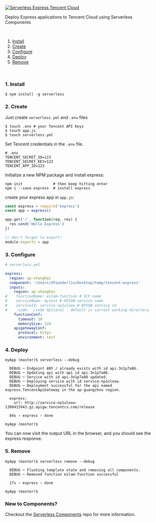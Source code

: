 [![Serverless Express Tencent Cloud](https://s3.amazonaws.com/assets.github.serverless/github_readme_serverless_express_tencent.png)](http://serverless.com)

Deploy Express applications to Tencent Cloud using Serverless Components

&nbsp;

1. [Install](#1-install)
2. [Create](#2-create)
3. [Configure](#3-configure)
4. [Deploy](#4-deploy)
5. [Remove](#5-remove)

&nbsp;

### 1. Install

```console
$ npm install -g serverless
```

### 2. Create

Just create `serverless.yml` and `.env` files

```console
$ touch .env # your Tencent API Keys
$ touch app.js
$ touch serverless.yml
```

Set Tencent credentials in the `.env` file.

```
# .env
TENCENT_SECRET_ID=123
TENCENT_SECRET_KEY=123
TENCENT_APP_ID=123
```

Initialize a new NPM package and install express:

```
npm init              # then keep hitting enter
npm i --save express  # install express
```

create your express app in `app.js`:

```js
const express = require('express')
const app = express()

app.get('/', function(req, res) {
  res.send('Hello Express')
})

// don't forget to export!
module.exports = app
```

### 3. Configure

```yml
# serverless.yml

express:
  region: ap-shanghai
  component: '/Users/dfounderliu/Desktop/temp/tencent-express'
  inputs:
    region: ap-shanghai
#    functionName: eslam-function # SCF name
#    serviceName: mytest # APIGW service name
#    serviceId: service-np1uloxw # APIGW service id
#     code: ./code Optional - default is current working directory
    functionConf:
      timeout: 10
      memorySize: 128
    apigatewayConf:
      protocol: https
      environment: test

```

### 4. Deploy

```
myApp (master)$ serverless --debug

  DEBUG ─ Endpoint ANY / already exists with id api-3n1p7a86.
  DEBUG ─ Updating api with api id api-3n1p7a86.
  DEBUG ─ Service with id api-3n1p7a86 updated.
  DEBUG ─ Deploying service with id service-np1uloxw.
  DEBUG ─ Deployment successful for the api named express.TencentApiGateway in the ap-guangzhou region.

  express:
    url: http://service-np1uloxw-1300415943.gz.apigw.tencentcs.com/release

  84s › express › done

myApp (master)$
```

You can now visit the output URL in the browser, and you should see the express response.

### 5. Remove

```
myApp (master)$ serverless remove --debug

  DEBUG ─ Flushing template state and removing all components.
  DEBUG ─ Removed function eslam-function successful

  17s › express › done

myApp (master)$
```

### New to Components?

Checkout the [Serverless Components](https://github.com/serverless/components) repo for more information.
